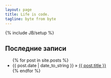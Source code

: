 ```yaml
---
layout: page
title: Life is code.
tagline: byte from byte
---
```

{% include JB/setup %}
    
## Последние записи

<ul class="posts">
  {% for post in site.posts %}
    <li><span>{{ post.date | date_to_string }}</span> &raquo; <a href="{{ BASE_PATH }}{{ post.url }}">{{ post.title }}</a></li>
  {% endfor %}
</ul>

